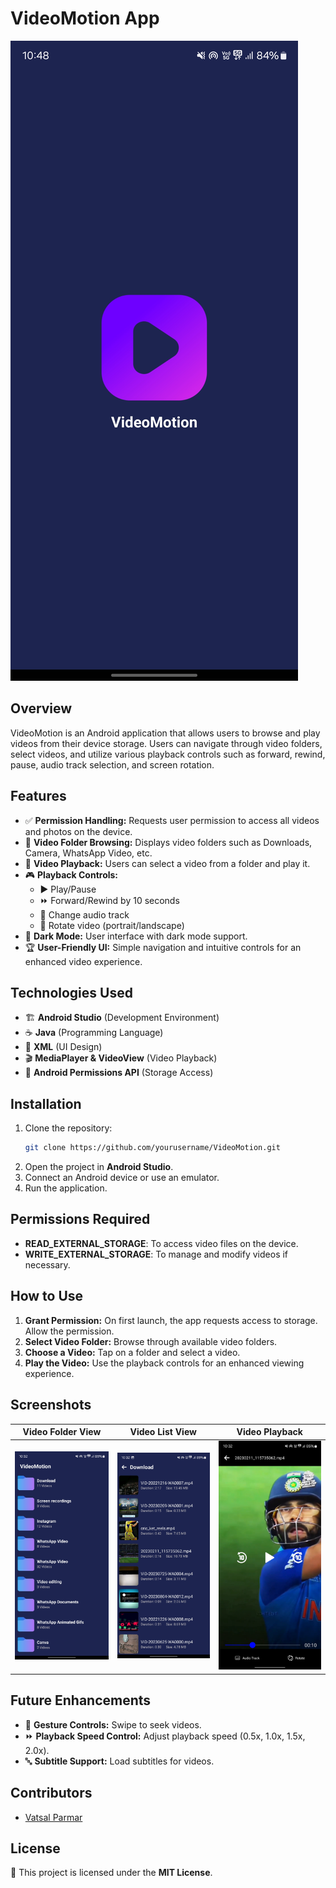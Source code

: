# VideoMotion App

![VideoMotion Banner](https://github.com/Vatsalparmar13/VideoMotion-App/blob/master/app/src/main/res/drawable/banner.jpg)

## Overview
VideoMotion is an Android application that allows users to browse and play videos from their device storage. Users can navigate through video folders, select videos, and utilize various playback controls such as forward, rewind, pause, audio track selection, and screen rotation.

## Features
- ✅ **Permission Handling:** Requests user permission to access all videos and photos on the device.
- 📂 **Video Folder Browsing:** Displays video folders such as Downloads, Camera, WhatsApp Video, etc.
- 🎥 **Video Playback:** Users can select a video from a folder and play it.
- 🎮 **Playback Controls:**
  - ▶️ Play/Pause
  - ⏩ Forward/Rewind by 10 seconds
  - 🎵 Change audio track
  - 🔄 Rotate video (portrait/landscape)
- 🌙 **Dark Mode:** User interface with dark mode support.
- 🏆 **User-Friendly UI:** Simple navigation and intuitive controls for an enhanced video experience.

## Technologies Used
- 🏗 **Android Studio** (Development Environment)
- ☕ **Java** (Programming Language)
- 🎨 **XML** (UI Design)
- 🎬 **MediaPlayer & VideoView** (Video Playback)
- 🔐 **Android Permissions API** (Storage Access)

## Installation
1. Clone the repository:
   ```sh
   git clone https://github.com/yourusername/VideoMotion.git
   ```
2. Open the project in **Android Studio**.
3. Connect an Android device or use an emulator.
4. Run the application.

## Permissions Required
- **READ_EXTERNAL_STORAGE**: To access video files on the device.
- **WRITE_EXTERNAL_STORAGE**: To manage and modify videos if necessary.

## How to Use
1. **Grant Permission:** On first launch, the app requests access to storage. Allow the permission.
2. **Select Video Folder:** Browse through available video folders.
3. **Choose a Video:** Tap on a folder and select a video.
4. **Play the Video:** Use the playback controls for an enhanced viewing experience.

## Screenshots
| Video Folder View | Video List View | Video Playback |
|-------------------|---------------|---------------|
| ![Folder View](https://github.com/Vatsalparmar13/VideoMotion-App/blob/master/app/src/main/res/drawable/folder_screen.jpg) | ![Video List View](https://github.com/Vatsalparmar13/VideoMotion-App/blob/master/app/src/main/res/drawable/video_list_screen.jpg) | ![Video Playback](https://github.com/Vatsalparmar13/VideoMotion-App/blob/master/app/src/main/res/drawable/videoplay_screen.jpg) |

## Future Enhancements
- 📱 **Gesture Controls:** Swipe to seek videos.
- ⏩ **Playback Speed Control:** Adjust playback speed (0.5x, 1.0x, 1.5x, 2.0x).
- 🔤 **Subtitle Support:** Load subtitles for videos.


## Contributors
- [Vatsal Parmar](https://github.com/Vatsalparmar13)

## License
📜 This project is licensed under the **MIT License**.

